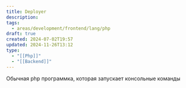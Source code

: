 ```yaml
---
title: Deployer
description: 
tags:
  - areas/development/frontend/lang/php
draft: true
created: 2024-07-02T19:57
updated: 2024-11-26T13:12
type:
  - "[[Php]]"
  - "[[Backend]]"
---
```

Обычная php программка, которая запускает консольные команды